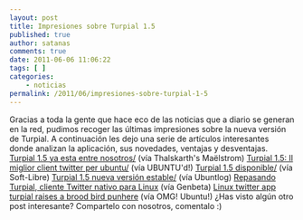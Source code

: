 ```yaml
---
layout: post
title: Impresiones sobre Turpial 1.5
published: true
author: satanas
comments: true
date: 2011-06-06 11:06:22
tags: [ ]
categories:
    - noticias
permalink: /2011/06/impresiones-sobre-turpial-1-5
---
```

Gracias a toda la gente que hace eco de las noticias que a diario se generan en la red, pudimos recoger las últimas impresiones sobre la nueva versión de Turpial. A continuación les dejo una serie de artículos interesantes donde analizan la aplicación, sus novedades, ventajas y desventajas. [Turpial 1.5 ya esta entre nosotros/][1] (vía Thalskarth's Maëlstrom) [Turpial 1.5: Il miglior client twitter per ubuntu/][2] (vía UBUNTU'd!) [Turpial 1.5 disponible/][3] (vía Soft-Libre) [Turpial 1.5 nueva versión estable/][4] (vía Ubuntlog) [Repasando Turpial, cliente Twitter nativo para Linux][5] (vía Genbeta) [Linux twitter app turpial raises a brood bird punhere][6] (vía OMG! Ubuntu!) ¿Has visto algún otro post interesante? Compartelo con nosotros, comentalo :)

 [1]: http://www.thalskarth.com.ar/2011/06/05/turpial-1-5-ya-esta-entre-nosotros/
 [2]: http://ubuntud.wordpress.com/2011/06/04/turpial-1-5-il-miglior-client-twitter-per-ubuntu/
 [3]: http://elsoftwarelibre.wordpress.com/2011/06/03/turpial-1-5-disponible/
 [4]: http://ubunlog.com/turpial-1-5-nueva-version-estable/
 [5]: http://www.genbeta.com/linux/repasando-turpial-cliente-twitter-nativo-para-linux
 [6]: http://www.omgubuntu.co.uk/2011/06/linux-twitter-app-turpial-raises-a-brood-bird-pun-here